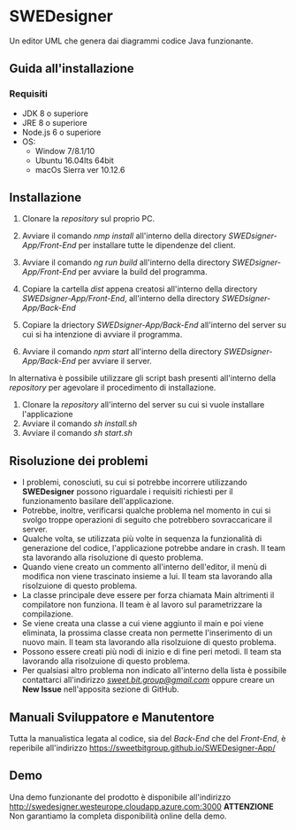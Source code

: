 # SWEDesigner
Un editor UML che genera dai diagrammi codice Java funzionante.

## Guida all'installazione

### Requisiti
* JDK 8 o superiore
* JRE 8 o superiore
* Node.js 6 o superiore
* OS:
    * Window 7/8.1/10
    * Ubuntu 16.04lts 64bit
    * macOs Sierra ver 10.12.6
## Installazione

1. Clonare la *repository* sul proprio PC.

2. Avviare il comando *nmp install* all'interno della directory *SWEDsigner-App/Front-End* per installare tutte le dipendenze del client.

3. Avviare il comando *ng run build* all'interno della directory *SWEDsigner-App/Front-End* per avviare la build del programma.

4. Copiare la cartella *dist* appena creatosi all'interno della directory *SWEDsigner-App/Front-End*, all'interno della directory *SWEDsigner-App/Back-End*

5. Copiare la driectory *SWEDsigner-App/Back-End* all'interno del server su cui si ha intenzione di avviare il programma.

6. Avviare il comando *npm start* all'interno della directory *SWEDsigner-App/Back-End* per avviare il server.

In alternativa è possibile utilizzare gli script bash presenti all'interno della *repository* per agevolare il procedimento di installazione.

1. Clonare la *repository* all'interno del server su cui si vuole installare l'applicazione
2. Avviare il comando *sh install.sh*
3. Avviare il comando *sh start.sh*

## Risoluzione dei problemi

* I problemi, conosciuti, su cui si potrebbe incorrere utilizzando __SWEDesigner__ possono riguardale i requisiti richiesti per il funzionamento basilare dell'applicazione.
* Potrebbe, inoltre, verificarsi qualche problema nel momento in cui si svolgo troppe operazioni di seguito che potrebbero sovraccaricare il server.
* Qualche volta, se utilizzata più volte in sequenza la funzionalità di generazione del codice, l'applicazione potrebbe andare in crash. Il team sta lavorando alla risoluzione di questo problema.
* Quando viene creato un commento all'interno dell'editor, il menù di modifica non viene trascinato insieme a lui. Il team sta lavorando alla risolzuione di questo problema.
* La classe principale deve essere per forza chiamata Main altrimenti il compilatore non funziona. Il team è al lavoro sul parametrizzare la compilazione.
* Se viene creata una classe a cui viene aggiunto il main e poi viene eliminata, la prossima classe creata non permette l'inserimento di un nuovo main. Il team sta lavorando alla risolzuione di questo problema.
* Possono essere creati più nodi di inizio e di fine peri metodi. Il team sta lavorando alla risolzuione di questo problema.
* Per qualsiasi altro problema non indicato all'interno della lista è possibile contattarci all'indirizzo *sweet.bit.group@gmail.com* 
oppure creare un __New Issue__ nell'apposita sezione di GitHub.

## Manuali Sviluppatore e Manutentore

Tutta la manualistica legata al codice, sia del *Back-End* che del *Front-End*, è reperibile all'indirizzo https://sweetbitgroup.github.io/SWEDesigner-App/

## Demo

Una demo funzionante del prodotto è disponibile all'indirizzo http://swedesigner.westeurope.cloudapp.azure.com:3000
__ATTENZIONE__ Non garantiamo la completa disponibilità online della demo.